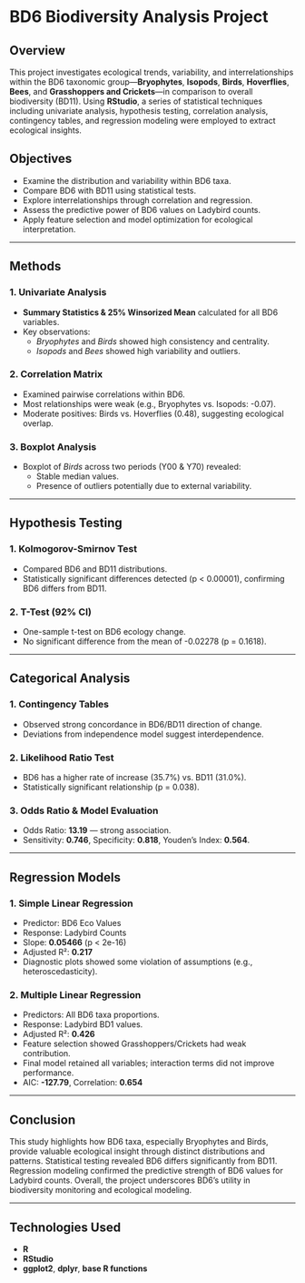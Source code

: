 # BD6 Biodiversity Analysis Project

## Overview

This project investigates ecological trends, variability, and interrelationships within the BD6 taxonomic group—**Bryophytes**, **Isopods**, **Birds**, **Hoverflies**, **Bees**, and **Grasshoppers and Crickets**—in comparison to overall biodiversity (BD11). Using **RStudio**, a series of statistical techniques including univariate analysis, hypothesis testing, correlation analysis, contingency tables, and regression modeling were employed to extract ecological insights.

## Objectives

- Examine the distribution and variability within BD6 taxa.
- Compare BD6 with BD11 using statistical tests.
- Explore interrelationships through correlation and regression.
- Assess the predictive power of BD6 values on Ladybird counts.
- Apply feature selection and model optimization for ecological interpretation.

---

## Methods

### 1. **Univariate Analysis**
- **Summary Statistics & 25% Winsorized Mean** calculated for all BD6 variables.
- Key observations:
  - *Bryophytes* and *Birds* showed high consistency and centrality.
  - *Isopods* and *Bees* showed high variability and outliers.

### 2. **Correlation Matrix**
- Examined pairwise correlations within BD6.
- Most relationships were weak (e.g., Bryophytes vs. Isopods: -0.07).
- Moderate positives: Birds vs. Hoverflies (0.48), suggesting ecological overlap.

### 3. **Boxplot Analysis**
- Boxplot of *Birds* across two periods (Y00 & Y70) revealed:
  - Stable median values.
  - Presence of outliers potentially due to external variability.

---

## Hypothesis Testing

### 1. **Kolmogorov-Smirnov Test**
- Compared BD6 and BD11 distributions.
- Statistically significant differences detected (p < 0.00001), confirming BD6 differs from BD11.

### 2. **T-Test (92% CI)**
- One-sample t-test on BD6 ecology change.
- No significant difference from the mean of -0.02278 (p = 0.1618).

---

## Categorical Analysis

### 1. **Contingency Tables**
- Observed strong concordance in BD6/BD11 direction of change.
- Deviations from independence model suggest interdependence.

### 2. **Likelihood Ratio Test**
- BD6 has a higher rate of increase (35.7%) vs. BD11 (31.0%).
- Statistically significant relationship (p = 0.038).

### 3. **Odds Ratio & Model Evaluation**
- Odds Ratio: **13.19** — strong association.
- Sensitivity: **0.746**, Specificity: **0.818**, Youden’s Index: **0.564**.

---

## Regression Models

### 1. **Simple Linear Regression**
- Predictor: BD6 Eco Values  
- Response: Ladybird Counts  
- Slope: **0.05466** (p < 2e-16)
- Adjusted R²: **0.217**
- Diagnostic plots showed some violation of assumptions (e.g., heteroscedasticity).

### 2. **Multiple Linear Regression**
- Predictors: All BD6 taxa proportions.
- Response: Ladybird BD1 values.
- Adjusted R²: **0.426**
- Feature selection showed Grasshoppers/Crickets had weak contribution.
- Final model retained all variables; interaction terms did not improve performance.
- AIC: **-127.79**, Correlation: **0.654**

---

## Conclusion

This study highlights how BD6 taxa, especially Bryophytes and Birds, provide valuable ecological insight through distinct distributions and patterns. Statistical testing revealed BD6 differs significantly from BD11. Regression modeling confirmed the predictive strength of BD6 values for Ladybird counts. Overall, the project underscores BD6’s utility in biodiversity monitoring and ecological modeling.

---

## Technologies Used

- **R**
- **RStudio**
- **ggplot2**, **dplyr**, **base R functions**
